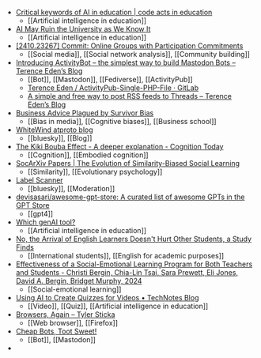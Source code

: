 - [Critical keywords of AI in education | code acts in education](https://codeactsineducation.wordpress.com/2024/11/08/critical-keywords-of-ai-in-education/)
	- [[Artificial intelligence in education]]
- [AI May Ruin the University as We Know It](https://archive.is/2024.10.31-171552/https://www.chronicle.com/article/ai-may-ruin-the-university-as-we-know-it)
	- [[Artificial intelligence in education]]
- [[2410.23267] Commit: Online Groups with Participation Commitments](https://arxiv.org/abs/2410.23267)
	- [[Social media]], [[Social network analysis]], [[Community building]]
- [Introducing ActivityBot – the simplest way to build Mastodon Bots – Terence Eden’s Blog](https://shkspr.mobi/blog/2024/11/introducing-activitybot-the-simplest-way-to-build-mastodon-bots/)
	- [[Bot]], [[Mastodon]], [[Fediverse]], [[ActivityPub]]
	- [Terence Eden / ActivityPub-Single-PHP-File · GitLab](https://gitlab.com/edent/activitypub-single-php-file/)
	- [A simple and free way to post RSS feeds to Threads – Terence Eden’s Blog](https://shkspr.mobi/blog/2024/11/a-simple-and-free-way-to-post-rss-feeds-to-threads/)
- [Business Advice Plagued by Survivor Bias](https://longform.asmartbear.com/survivor-bias/)
	- [[Bias in media]], [[Cognitive biases]], [[Business school]]
- [WhiteWind atproto blog](https://whtwnd.com/)
	- [[bluesky]], [[Blog]]
- [The Kiki Bouba Effect - A deeper explanation - Cognition Today](https://cognitiontoday.com/the-kiki-bouba-effect-research-overview-explanation/)
	- [[Cognition]], [[Embodied cognition]]
- [SocArXiv Papers | The Evolution of Similarity-Biased Social Learning](https://osf.io/preprints/socarxiv/j7yas)
	- [[Similarity]], [[Evolutionary psychology]]
- [Label Scanner](https://blue.mackuba.eu/scanner/)
	- [[bluesky]], [[Moderation]]
- [devisasari/awesome-gpt-store: A curated list of awesome GPTs in the GPT Store](https://github.com/devisasari/awesome-gpt-store)
	- [[gpt4]]
- [Which genAI tool?](https://which-genai-tool-qjmdi3d.gamma.site/)
	- [[Artificial intelligence in education]]
- [No, the Arrival of English Learners Doesn't Hurt Other Students, a Study Finds](https://www.edweek.org/teaching-learning/no-the-arrival-of-english-learners-doesnt-hurt-other-students-a-study-finds/2024/10)
	- [[International students]], [[English for academic purposes]]
- [Effectiveness of a Social-Emotional Learning Program for Both Teachers and Students - Christi Bergin, Chia-Lin Tsai, Sara Prewett, Eli Jones, David A. Bergin, Bridget Murphy, 2024](https://journals.sagepub.com/doi/10.1177/23328584241281284)
	- [[Social-emotional learning]]
- [Using AI to Create Quizzes for Videos • TechNotes Blog](https://blog.tcea.org/using-ai-to-create-quizzes-for-videos/)
	- [[Video]], [[Quiz]], [[Artificial intelligence in education]]
- [Browsers, Again – Tyler Sticka](https://tylersticka.com/journal/browsers-again/)
	- [[Web browser]], [[Firefox]]
- [Cheap Bots, Toot Sweet!](https://cheapbotstootsweet.com/)
	- [[Bot]], [[Mastodon]]
-